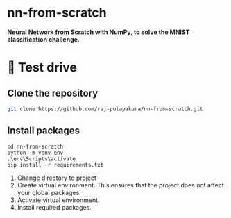 # nn-from-scratch

**Neural Network from Scratch with NumPy, to solve the MNIST classification challenge.**

# 🤗 Test drive

## Clone the repository

```bash
git clone https://github.com/raj-pulapakura/nn-from-scratch.git
```

## Install packages

```
cd nn-from-scratch
python -m venv env
.\env\Scripts\activate
pip install -r requirements.txt
```

1. Change directory to project
2. Create virtual environment. This ensures that the project does not affect your global packages.
3. Activate virtual environment.
4. Install required packages.
